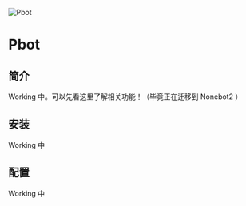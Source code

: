 ![Pbot](https://socialify.git.ci/Pzzzzz5142/Pbot/image?description=1&font=Source%20Code%20Pro&language=1&owner=1&pattern=Signal&stargazers=1&theme=Light)

# Pbot

## 简介

Working 中。可以先看这里了解相关功能！（毕竟正在迁移到 Nonebot2 ）

## 安装

Working 中

## 配置

Working 中
